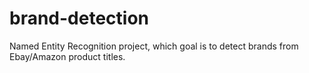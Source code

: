 # brand-detection
Named Entity Recognition project, which goal is to detect brands from Ebay/Amazon product titles.
